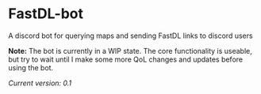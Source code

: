 
# FastDL-bot

A discord bot for querying maps and sending FastDL links to discord users

**Note:** The bot is currently in a WIP state. The core functionality is useable, but try to wait until I make some more QoL changes and updates before using the bot.

*Current version: 0.1*
